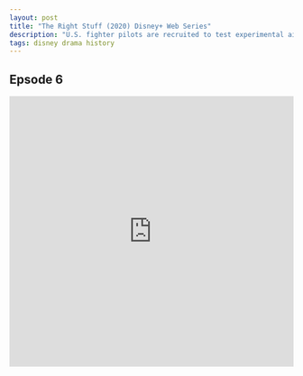 ```yaml
---
layout: post
title: "The Right Stuff (2020) Disney+ Web Series"
description: "U.S. fighter pilots are recruited to test experimental aircraft and rockets to become first Mercury astronauts. TV adaptation of Tom Wolfe's book, 'The Right Stuff'."
tags: disney drama history
---
```



## Epsode 6

<div class="responsive-container">
<iframe src="https://drive.google.com/file/d/1C7-i5yn7rrOHgvLI365uc-AKdCkXAV2B/preview" frameborder="0" marginwidth="0" marginheight="0" scrolling="NO" width="100%" height="480" allowfullscreen></iframe>
<div style="width: 80px; height: 80px; position: absolute; opacity: 0; right: 0px; top: 0px;"> </div></div>
